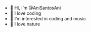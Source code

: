 - 👋 Hi, I’m @AniSantosAni
- 💞️ I love coding
- 👀 I’m interested in coding and music
- 🌱 I love nature 

<!---
AniSantosAni/AniSantosAni is a ✨ special ✨ repository because its `README.md` (this file) appears on your GitHub profile.
You can click the Preview link to take a look at your changes.
--->
